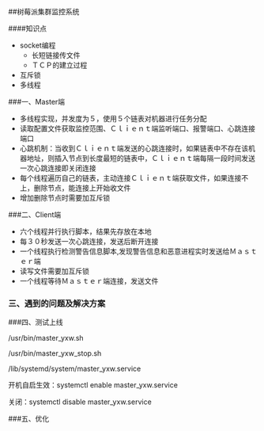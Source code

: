 ##树莓派集群监控系统

####知识点

- socket编程
  - 长短链接传文件
  - ＴＣＰ的建立过程
- 互斥锁
- 多线程

###一、Master端

- 多线程实现，并发度为５，使用５个链表对机器进行任务分配
- 读取配置文件获取监控范围、Ｃｌｉｅｎｔ端监听端口、报警端口、心跳连接端口
- 心跳机制：当收到Ｃｌｉｅｎｔ端发送的心跳连接时，如果链表中不存在该机器地址，则插入节点到长度最短的链表中，Ｃｌｉｅｎｔ端每隔一段时间发送一次心跳连接即关闭连接
- 每个线程遍历自己的链表，主动连接Ｃｌｉｅｎｔ端获取文件，如果连接不上，删除节点，能连接上开始收文件
- 增加删除节点时需要加互斥锁

###二、Client端

- 六个线程并行执行脚本，结果先存放在本地
- 每３０秒发送一次心跳连接，发送后断开连接
- 一个线程执行检测警告信息脚本,发现警告信息和恶意进程实时发送给Ｍａｓｔｅｒ端
- 读写文件需要加互斥锁
- 一个线程等待Ｍａｓｔｅｒ端连接，发送文件

### 三、遇到的问题及解决方案

###四、测试上线

/usr/bin/master_yxw.sh

/usr/bin/master_yxw_stop.sh

/lib/systemd/system/master_yxw.service

开机自启生效：systemctl enable master_yxw.service

关闭：systemctl disable master_yxw.service

###五、优化